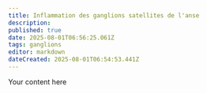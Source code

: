 ```yaml
---
title: Inflammation des ganglions satellites de l'anse
description: 
published: true
date: 2025-08-01T06:56:25.061Z
tags: ganglions
editor: markdown
dateCreated: 2025-08-01T06:54:53.441Z
---
```



Your content here
